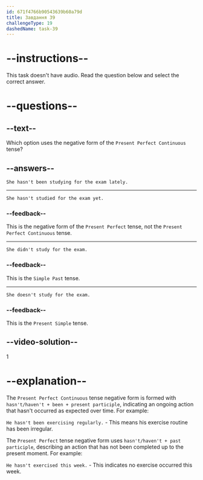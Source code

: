 ```yaml
---
id: 671f4766b90543639b60a79d
title: Завдання 39
challengeType: 19
dashedName: task-39
---
```


# --instructions--

This task doesn't have audio. Read the question below and select the correct answer.

# --questions--

## --text--

Which option uses the negative form of the `Present Perfect Continuous` tense?

## --answers--

`She hasn't been studying for the exam lately.`

---

`She hasn't studied for the exam yet.`

### --feedback--

This is the negative form of the `Present Perfect` tense, not the `Present Perfect Continuous` tense.

---

`She didn't study for the exam.`

### --feedback--

This is the `Simple Past` tense.

---

`She doesn't study for the exam.`

### --feedback--

This is the `Present Simple` tense.

## --video-solution--

1

# --explanation--

The `Present Perfect Continuous` tense negative form is formed with `hasn't/haven't + been + present participle`, indicating an ongoing action that hasn't occurred as expected over time. For example:

`He hasn't been exercising regularly.` - This means his exercise routine has been irregular.

The `Present Perfect` tense negative form uses `hasn't/haven't + past participle`, describing an action that has not been completed up to the present moment. For example:

`He hasn't exercised this week.` - This indicates no exercise occurred this week.
